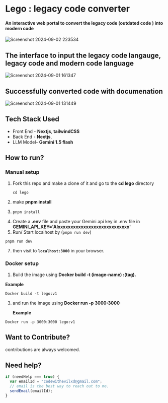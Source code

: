 # Lego : legacy code converter

#### An interactive web portal to convert the legacy code (outdated code ) into modern code
![Screenshot 2024-09-02 223534](https://github.com/user-attachments/assets/61f4e488-f134-40a8-b0cf-80e2b170a00a)


## The interface to input the legacy code langauge, legacy code and modern code language

![Screenshot 2024-09-01 161347](https://github.com/user-attachments/assets/14dbcc5f-92c4-40a4-9022-f24285bb8002)


## Successfully converted code with documenation

![Screenshot 2024-09-01 131449](https://github.com/user-attachments/assets/0fd651f3-e0b4-46c3-9f83-87f0b6fbd2c5)


## Tech Stack Used

- Front End - **Nextjs**, **tailwindCSS**
- Back End - **Nextjs**,
- LLM Model- **Gemini 1.5 flash**

## How to run?
### Manual setup
1. Fork this repo and make a clone of it and go to the **cd lego** directory
   ```
   cd lego
   ```
3. make **pnpm install**
4. ```
   pnpm install
   ```
5. Create a **.env** file and paste your Gemini api key in .env file in **GEMINI_API_KEY='AIxxxxxxxxxxxxxxxxxxxxxxxxxxxx'**
6. Run/ Start localhost by (`pnpm run dev`)
```
pnpm run dev
```
7. then visit to **`localhost:3000`** in your browser.

### Docker setup
1) Build the image using  **Docker build -t (image-name) :(tag).**
   
**Example** 
```
Docker build -t lego:v1
```
3) and run the image using **Docker run -p 3000:3000 <image-name>**

   **Example** 
```
Docker run -p 3000:3000 lego:v1
```
## Want to Contribute?

contributions are always welcomed.

## Need help?

```javascript
if (needHelp === true) {
  var emailId = "codewithevilxd@gmail.com";
  // email is the best way to reach out to me.
  sendEmail(emailId);
}
```
